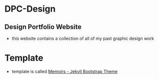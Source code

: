 # DPC-Design
## Design Portfolio Website
- this website contains a collection of all of my past graphic design work
# Template
- template is called [Memoirs - Jekyll Bootstrap Theme](https://bootstrapstarter.com/bootstrap-templates/jekyll-theme-memoirs/)
